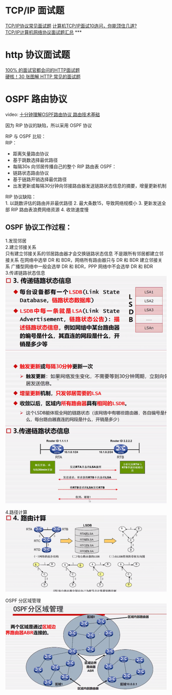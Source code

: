 # TCP/IP 面试题  
[TCP/IP协议常见面试题](https://blog.csdn.net/qq_41696018/article/details/124249818)
[计算机TCP/IP面试10连问，你能顶住几道?](https://zhuanlan.zhihu.com/p/357930679)  
[TCP/IP计算机网络协议面试题汇总](https://zhuanlan.zhihu.com/p/624875367) ***
  
  
# http 协议面试题  
[100% 的面试官都会问的HTTP面试题](https://zhuanlan.zhihu.com/p/135947893)  
[硬核！30 张图解 HTTP 常见的面试题](https://zhuanlan.zhihu.com/p/112010468)    
  
  
# OSPF 路由协议        
        
video: [十分钟理解OSPF路由协议 路由技术基础](https://www.bilibili.com/video/BV1YV41127U5/)
  
因为 RIP 协议的缺陷，所以采用 OSPF 协议  

RIP 与 OSPF 比较：  
RIP：  
* 距离矢量路由协议
* 基于跳数选择最优路径
* 每隔30s 向邻居传播自己的整个 RIP 路由表
OSPF：  
* 链路状态路由协议
* 基于链路开销选择最优路径
* 出发更新或每隔30分钟向邻接路由器发送链路状态信息的摘要，增量更新机制    
  
RIP 协议缺陷：  
	1. 以跳数评估的路由并非最优路径
	2. 最大条数15，导致网络规模小
	3. 更新发送全部 RIP 路由表浪费网络资源
	4. 收敛速度慢
  
## OSPF 协议工作过程：      
    
1.发现邻居    
2.建立邻接关系    
	只有建立邻接关系的邻居路由器才会交换链路状态信息
	不是跟所有邻居都建立邻接关系
	在网络中选举 DR 和 BDR，网络所有路由器只与 DR 和 BDR 建立邻接关系
	广播型网络中一般会选举 DR 和 BDR，PPP 网络中不会选举 DR 和 BDR  
3.传递链路状态信息    
![](./photo/Pasted%20image%2020240315152415.png)    
![](./photo/Pasted%20image%2020240315152444.png)    
![](./photo/Pasted%20image%2020240315152526.png)    
  
4.路径计算  
![](./photo/Pasted%20image%2020240315152540.png)      


OSPF 分区域管理    
![](./photo/Pasted%20image%2020240315153041.png)    
    


